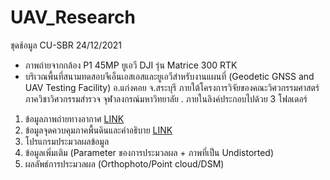 # UAV_Research

ชุดช้อมูล CU-SBR 24/12/2021
- ภาพถ่ายจากกล้อง P1 45MP ยูเอวี DJI รุ่น Matrice 300 RTK
- บริเวณพื้นที่สนามทดสอบจีเอ็นเอสเอสและยูเอวีสำหรับงานแผนที่ (Geodetic GNSS and UAV Testing Facility) อ.แก่งคอย จ.สระบุรี ภายใต้โครงการวิจัยของคณะวิศวกรรมศาสตร์ ภาควิชาวิศวกรรมสำรวจ จุฬาลงกรณ์มหาวิทยาลัย
.
ภายในลิงค์ประกอบไปด้วย 3 โฟลเดอร์
1. ข้อมูลภาพถ่ายทางอากาศ [LINK](https://drive.google.com/file/d/12QBmrI3BvMxr5ZoPgohJy7eu9JW-QZpe)
2. ข้อมูลจุดควบคุมภาคพื้นดินและคำอธิบาย [LINK](https://github.com/phisan-chula/UAV_Research/tree/main/UAV_SBR_20211224/02_GCPs_and_Description)
3. โปรแกรมประมวลผลข้อมูล 
4. ข้อมูลเพิ่มเติม (Parameter ของการประมวลผล + ภาพที่เป็น Undistorted)
5. ผลลัพธ์การประมวลผล (Orthophoto/Point cloud/DSM)
